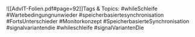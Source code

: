 
![[AdvIT-Folien.pdf#page=92]]Tags & Topics:
   #whileSchleife
   #Wartebedingungnunwieder
   #speicherbasiertesynchronisation
   #FortsUnterschieder
   #Monitorkonzept
   #SpeicherbasierteSynchronisation
   #signalvariantendie
   #whileschleife
   #signalVariantenDie